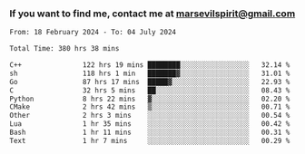 ### If you want to find me, contact me at marsevilspirit@gmail.com

<!--
**marsevilspirit/marsevilspirit** is a ✨ _special_ ✨ repository because its `README.md` (this file) appears on your GitHub profile.

Here are some ideas to get you started:

- 🔭 I’m currently working on ...
- 🌱 I’m currently learning ...
- 👯 I’m looking to collaborate on ...
- 🤔 I’m looking for help with ...
- 💬 Ask me about ...
- 📫 How to reach me: ...
- 😄 Pronouns: ...
- ⚡ Fun fact: ...
-->
<!--START_SECTION:waka-->

```txt
From: 18 February 2024 - To: 04 July 2024

Total Time: 380 hrs 38 mins

C++               122 hrs 19 mins ████████░░░░░░░░░░░░░░░░░   32.14 %
sh                118 hrs 1 min   ███████▓░░░░░░░░░░░░░░░░░   31.01 %
Go                87 hrs 17 mins  █████▓░░░░░░░░░░░░░░░░░░░   22.93 %
C                 32 hrs 5 mins   ██░░░░░░░░░░░░░░░░░░░░░░░   08.43 %
Python            8 hrs 22 mins   ▓░░░░░░░░░░░░░░░░░░░░░░░░   02.20 %
CMake             2 hrs 42 mins   ▒░░░░░░░░░░░░░░░░░░░░░░░░   00.71 %
Other             2 hrs 3 mins    ░░░░░░░░░░░░░░░░░░░░░░░░░   00.54 %
Lua               1 hr 35 mins    ░░░░░░░░░░░░░░░░░░░░░░░░░   00.42 %
Bash              1 hr 11 mins    ░░░░░░░░░░░░░░░░░░░░░░░░░   00.31 %
Text              1 hr 7 mins     ░░░░░░░░░░░░░░░░░░░░░░░░░   00.29 %
```

<!--END_SECTION:waka-->
